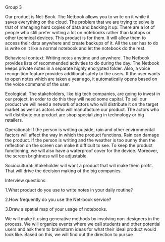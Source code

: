 Group 3

Our product is Net-Book. The Netbook allows you to write on it while it saves everything on the cloud. The problem that we are trying to solve is that of managing hard copies of data and backing it up. There are a lot of people who still prefer writing a lot on notebooks rather than laptops or other technical devices. This product is for them. It will allow them to access their data anywhere and create backups of it. All the user has to do is write on it like a normal notebook and let the notebook do the rest.

Behavioral context: Writing notes anytime and anywhere. The Netbook provides lists of recommended activities to do during the day. The Netbook keeps private notes in a separate highly encrypted folder. Also, a voice recognition feature provides additional safety to the users. If the user wants to open notes which are taken a year ago, it automatically opens based on the voice command of the user.  

Ecological: The stakeholders, like big tech companies, are going to invest in our project. In order to do this they will need some capital. To sell our product we will need a network of actors who will distribute it on the target market as well as actors who will manufacture our product. The actors who will distribute our product are shop specializing in technology or big retailers.

Operational: If the person is writing outside, rain and other environmental factors will affect the way in which the product functions. Rain can damage the product. If the person is writing and the weather is too sunny then the reflection on the screen can make it difficult to see.
To keep the product functioning, we will also have a waterproof cover for the device. Moreover, the screen brightness will be adjustable.

Sociocultural: Stakeholder will want a product that will make them profit. That will drive the decision making of the big companies.

Interview questions:

1.What product do you use to write notes in your daily routine?

2.How frequently do you use the Net-book service?

3.Draw a spatial map of your usage of notebooks.

We will make it using generative methods by involving non-designers in the process. We will organize events where we call students and other potential users and ask them to brainstorm ideas for what their ideal product would look like. Based on this, we will find out the direction to pursue 

